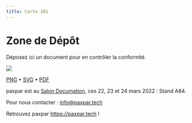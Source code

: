 ```yaml
---
title: Carte 101
---
```


# Zone de Dépôt

Déposez ici un document pour en contrôler la conformité.


![](https://media.paxpar.tech/ludi/card_101_recto.png)

[PNG](https://media.paxpar.tech/ludi/card_101_recto.png) • [SVG](https://media.paxpar.tech/ludi/card_101_recto.svg) • [PDF](https://media.paxpar.tech/ludi/card_101_recto.pdf)

paxpar est au [Salon Documation](https://www.documation.fr/info_societe/527/paxpartech.html), ces 22, 23 et 24 mars 2022 : Stand A84.

Pour nous contacter : info@paxpar.tech

Retrouvez paxpar https://paxpar.tech !


